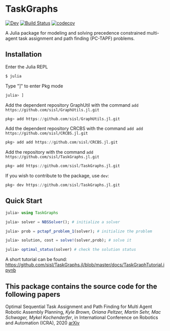 # TaskGraphs

<!-- [![Stable](https://img.shields.io/badge/docs-stable-blue.svg)](https://sisl.github.io/TaskGraphs.jl/stable) -->
[![Dev](https://img.shields.io/badge/docs-dev-blue.svg)](https://sisl.github.io/TaskGraphs.jl/dev)
[![Build Status](https://github.com/sisl/TaskGraphs.jl/workflows/CI/badge.svg)](https://github.com/sisl/TaskGraphs.jl/actions)
[![codecov](https://codecov.io/github/sisl/TaskGraphs.jl/branch/master/graph/badge.svg?token=KS4IA9UJD2)](https://codecov.io/github/sisl/TaskGraphs.jl)


A Julia package for modeling and solving precedence constrained multi-agent task assignment and path finding (PC-TAPF) problems.

## Installation

Enter the Julia REPL
```Bash
$ julia
```
Type "]" to enter Pkg mode
```Julia
julia> ]
```
Add the dependent repository GraphUtil with the command `add https://github.com/sisl/GraphUtils.jl.git`
```Julia
pkg> add https://github.com/sisl/GraphUtils.jl.git
```
Add the dependent repository CRCBS with the command `add add https://github.com/sisl/CRCBS.jl.git`
```Julia
pkg> add add https://github.com/sisl/CRCBS.jl.git
```
Add the repository with the command `add https://github.com/sisl/TaskGraphs.jl.git`
```Julia
pkg> add https://github.com/sisl/TaskGraphs.jl.git
```
If you wish to contribute to the package, use `dev`:
```Julia
pkg> dev https://github.com/sisl/TaskGraphs.jl.git
```

## Quick Start

```julia
julia> using TaskGraphs

julia> solver = NBSSolver(); # initialize a solver

julia> prob = pctapf_problem_1(solver); # initialize the problem

julia> solution, cost = solve!(solver,prob); # solve it

julia> optimal_status(solver) # check the solution status
```

A short tutorial can be found:
https://github.com/sisl/TaskGraphs.jl/blob/master/docs/TaskGraphTutorial.ipynb


## This package contains the source code for the following papers

Optimal Sequential Task Assignment and Path Finding for Multi Agent Robotic Assembly Planning, _Kyle Brown, Oriana Peltzer, Martin Sehr, Mac Schwager, Mykel Kochenderfer_, in International Conference on Robotics and Automation (ICRA), 2020 [arXiv](https://arxiv.org/abs/2006.08845)
